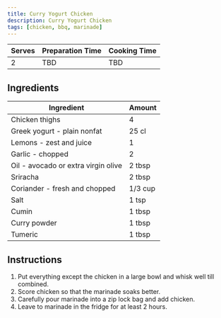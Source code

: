 ```yaml
---
title: Curry Yogurt Chicken
description: Curry Yogurt Chicken
tags: [chicken, bbq, marinade]
---
```


| Serves | Preparation Time | Cooking Time |
| ------ | ---------------- | ------------ |
| 2      | TBD              | TBD          |

## Ingredients

| Ingredient                          | Amount  |
| ----------------------------------- | ------- |
| Chicken thighs                      | 4       |
| Greek yogurt - plain nonfat         | 25 cl   |
| Lemons - zest and juice             | 1       |
| Garlic - chopped                    | 2       |
| Oil - avocado or extra virgin olive | 2 tbsp  |
| Sriracha                            | 2 tbsp  |
| Coriander - fresh and chopped       | 1/3 cup |
| Salt                                | 1 tsp   |
| Cumin                               | 1 tbsp  |
| Curry powder                        | 1 tbsp  |
| Tumeric                             | 1 tbsp  |

## Instructions

1. Put everything except the chicken in a large bowl and whisk well till combined.
2. Score chicken so that the marinade soaks better.
3. Carefully pour marinade into a zip lock bag and add chicken.
4. Leave to marinade in the fridge for at least 2 hours.
